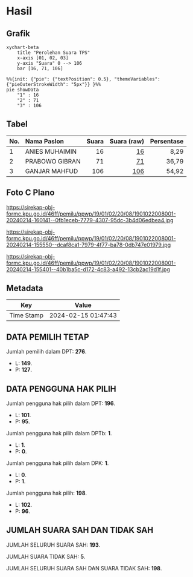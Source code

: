 # Hasil

## Grafik

```mermaid
xychart-beta
    title "Perolehan Suara TPS"
    x-axis [01, 02, 03]
    y-axis "Suara" 0 --> 106
    bar [16, 71, 106]
```

```mermaid
%%{init: {"pie": {"textPosition": 0.5}, "themeVariables": {"pieOuterStrokeWidth": "5px"}} }%%
pie showData
    "1" : 16
    "2" : 71
    "3" : 106
```

## Tabel

| No. | Nama Paslon    | Suara | Suara (raw) | Persentase |
|:--- |:-------------- | -----:| -----------:| ----------:|
| 1   | ANIES MUHAIMIN | 16    | [16][p-1]   | 8,29       |
| 2   | PRABOWO GIBRAN | 71    | [71][p-2]   | 36,79      |
| 3   | GANJAR MAHFUD  | 106   | [106][p-3]  | 54,92      |


[p-1]: https://github.com/gigit-pemilu/pemilu-2024-19-kepulauan-bangka-belitung/blob/main/pilpres/hitung-suara/sub/19-kepulauan-bangka-belitung/sub/01-bangka/sub/02-belinyu/sub/2008-bintet/sub/001-tps/sub/paslon-1.txt
[p-2]: https://github.com/gigit-pemilu/pemilu-2024-19-kepulauan-bangka-belitung/blob/main/pilpres/hitung-suara/sub/19-kepulauan-bangka-belitung/sub/01-bangka/sub/02-belinyu/sub/2008-bintet/sub/001-tps/sub/paslon-2.txt
[p-3]: https://github.com/gigit-pemilu/pemilu-2024-19-kepulauan-bangka-belitung/blob/main/pilpres/hitung-suara/sub/19-kepulauan-bangka-belitung/sub/01-bangka/sub/02-belinyu/sub/2008-bintet/sub/001-tps/sub/paslon-3.txt

## Foto C Plano

https://sirekap-obj-formc.kpu.go.id/46ff/pemilu/ppwp/19/01/02/20/08/1901022008001-20240214-160141--0fb1eceb-7779-4307-95dc-3b4d06edbea4.jpg

https://sirekap-obj-formc.kpu.go.id/46ff/pemilu/ppwp/19/01/02/20/08/1901022008001-20240214-155550--dcaf8ca1-7979-4f77-ba78-0db747e01979.jpg

https://sirekap-obj-formc.kpu.go.id/46ff/pemilu/ppwp/19/01/02/20/08/1901022008001-20240214-155401--40b1ba5c-d172-4c83-a492-13cb2ac19d1f.jpg


## Metadata

| Key        | Value               |
| ---------- | ------------------- |
| Time Stamp | 2024-02-15 01:47:43 |


## DATA PEMILIH TETAP

Jumlah pemilih dalam DPT: **276**.
 * L: **149**.
 * P: **127**.

## DATA PENGGUNA HAK PILIH

Jumlah pengguna hak pilih dalam DPT: **196**.
 * L: **101**.
 * P: **95**.

Jumlah pengguna hak pilih dalam DPTb: **1**.
 * L: **1**.
 * P: **0**.

Jumlah pengguna hak pilih dalam DPK: **1**.
 * L: **0**.
 * P: **1**.

Jumlah pengguna hak pilih: **198**.
 * L: **102**.
 * P: **96**.

## JUMLAH SUARA SAH DAN TIDAK SAH

JUMLAH SELURUH SUARA SAH: **193**.

JUMLAH SUARA TIDAK SAH: **5**.

JUMLAH SELURUH SUARA SAH DAN SUARA TIDAK SAH: **198**.


